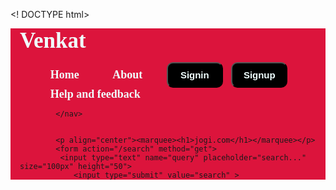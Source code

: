 <! DOCTYPE html>
<html leng="en">
    <head>
        <meta charset="UTF-8">
        <meta name="viewport" content="width=device-width, initial-scale=1.0" >
        <title>venkat web page</title>
        <style type="text/css">
            *{ 
                text-decoration: none;
            }
            .navbar{
                background: crimson; font-family: calibri;padding-right: 15px;padding-left: 15px;
            }
            .navdiv{
                display: flex; align-items: center; justify-content: space-between;
            }
            .logo a{
                font-size: 35px; font-weight: 600; color: azure;
            }
            li{
                list-style: none; display: inline-block;
            }
            li a{
                color: azure;font-size: 18px; font-weight: bold; margin: 25px;
            }
            button{
                background-color: black; margin-left: 10px; border-radius: 10px; padding: 10px; width: 90px;
            }
            button a{
                color: azure; font-weight: bold; font-size: 15px;
            }
         </style>
        </head>
        <body background="C:\Users\USER\OneDrive\New folder\image\b1.jpg">
            <nav class="navbar">
                <div class="logo"><a href="#">Venkat</a></div>
                <ul>
                    <li><a href="#">Home</a></li>
                    <li><a href="#">About</a> </li>
                    <button><a href="#">Signin</a></button>
                    <button><a href="#">Signup</a></button>
                    <li><a href="#">Help and feedback</a></li>
                    </ul>   
            

            </nav>
            
    
            <p align="center"><marquee><h1>jogi.com</h1></marquee></p>
            <form action="/search" method="get">
             <input type="text" name="query" placeholder="search..." size="100px" height="50">
                <input type="submit" value="search" >
              
              
                
</form>
</body>
</html>
